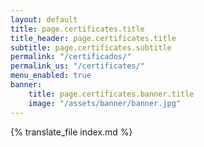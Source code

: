 ```yaml
---
layout: default
title: page.certificates.title
title_header: page.certificates.title
subtitle: page.certificates.subtitle
permalink: "/certificados/"
permalink_us: "/certificates/"
menu_enabled: true
banner:
    title: page.certificates.banner.title
    image: "/assets/banner/banner.jpg"
---
```


{% translate_file index.md %}
